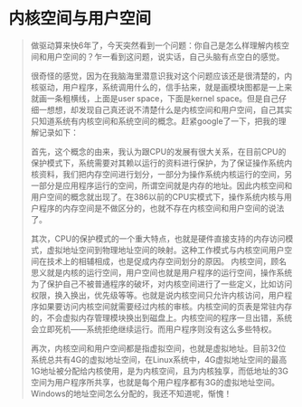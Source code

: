 # 内核空间与用户空间
>做驱动算来快6年了，今天突然看到一个问题：你自己是怎么样理解内核空间和用户空间的？乍一看到这问题，说实话，自己头脑有点空白的感觉。
>
>很奇怪的感觉，因为在我脑海里潜意识我对这个问题应该还是很清楚的，内核驱动，用户程序，系统调用什么的，信手拈来，就是画模块图都是一上来就画一条粗横线，上面是user space，下面是kernel space。但是自己仔细一想想，却发现自己真还说不清楚什么是内核空间和用户空间，自己其实只知道系统有内核空间和系统空间的概念。赶紧google了一下，把我的理解记录如下：
>
>    首先，这个概念的由来，我认为跟CPU的发展有很大关系，在目前CPU的保护模式下，系统需要对其赖以运行的资料进行保护，为了保证操作系统内核资料，我们把内存空间进行划分，一部分为操作系统内核运行的空间，另一部分是应用程序运行的空间，所谓空间就是内存的地址。因此内核空间和用户空间的概念就出现了。在386以前的CPU实模式下，操作系统内核与用户程序的内存空间是不做区分的，也就不存在内核空间和用户空间的说法了。
>
>    其次，CPU的保护模式的一个重大特点，也就是硬件直接支持的内存访问模式，虚拟地址空间到物理地址空间的映射。这种工作模式与内核空间用户空间在技术上的相辅相成，也是促成内存空间划分的原因。 内核空间，顾名思义就是内核的运行空间，用户空间也就是用户程序的运行空间，操作系统为了保护自己不被普通程序的破坏，对内核空间进行了一些定义，比如访问权限，换入换出，优先级等等。也就是说内核空间只允许内核访问，用户程序如果要访问内核空间就需要经过内核的审核。内核空间的页表是常驻内存的，不会虚拟内存管理模块换出到磁盘上。内核空间的程序一旦出错，系统会立即死机——系统拒绝继续运行。而用户程序则没有这么多些特权。
>
>    再次，内核空间和用户空间都是指虚拟空间，也就是虚拟地址。目前32位系统总共有4G的虚拟地址空间，在Linux系统中，4G虚拟地址空间的最高1G地址被分配给内核使用，是为内核空间，且为内核独享，而低地址的3G空间为用户程序所共享，也就是每个用户程序都有3G的虚拟地址空间。Windows的地址空间怎么分配的，我还不知道呢，惭愧！
